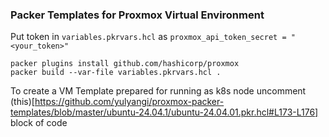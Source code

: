 ### Packer Templates for Proxmox Virtual Environment
Put token in `variables.pkrvars.hcl` as `proxmox_api_token_secret = "<your_token>"`
```
packer plugins install github.com/hashicorp/proxmox
packer build --var-file variables.pkrvars.hcl .
```

To create a VM Template prepared for running as k8s node uncomment (this)[https://github.com/yulyangi/proxmox-packer-templates/blob/master/ubuntu-24.04.1/ubuntu-24.04.01.pkr.hcl#L173-L176] block of code
